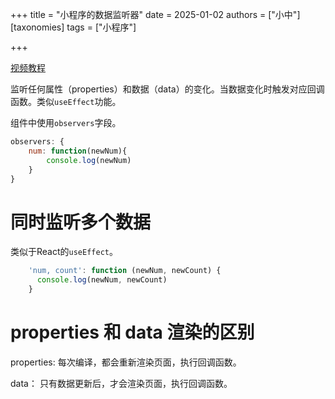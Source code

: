 +++
title = "小程序的数据监听器"
date = 2025-01-02
authors = ["小中"]
[taxonomies]
tags = ["小程序"]

+++

[视频教程](https://www.bilibili.com/video/BV1LF4m1E7kB?t=1141.5&p=65)

监听任何属性（properties）和数据（data）的变化。当数据变化时触发对应回调函数。类似`useEffect`功能。

组件中使用`observers`字段。

```js
observers: {
	num: function(newNum){
		console.log(newNum)
	}
}
```

# 同时监听多个数据

类似于React的`useEffect`。

```js
    'num, count': function (newNum, newCount) {
      console.log(newNum, newCount)
    }
```

# properties 和 data 渲染的区别

properties: 每次编译，都会重新渲染页面，执行回调函数。

data： 只有数据更新后，才会渲染页面，执行回调函数。
